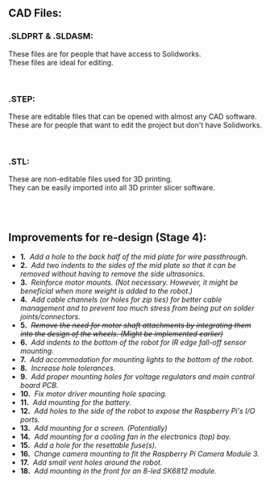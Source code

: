 ## CAD Files:

### .SLDPRT & .SLDASM:
These files are for people that have access to Solidworks.<br>
These files are ideal for editing.<br>

<br>

### .STEP:
These are editable files that can be opened with almost any CAD software.<br>
These are for people that want to edit the project but don't have Solidworks.<br>

<br>

### .STL:
These are non-editable files used for 3D printing.<br>
They can be easily imported into all 3D printer slicer software.<br>

<br>
<br>

## Improvements for re-design (Stage 4):
 - **1.**&nbsp; *Add a hole to the back half of the mid plate for wire passthrough.*
 - **2.**&nbsp; *Add two indents to the sides of the mid plate so that it can be removed without having to remove the side ultrasonics.*
 - **3.**&nbsp; *Reinforce motor mounts. (Not necessary. However, it might be beneficial when more weight is added to the robot.)*
 - **4.**&nbsp; *Add cable channels (or holes for zip ties) for better cable management and to prevent too much stress from being put on solder joints/connectors.*
 - **5.**&nbsp; ~~*Remove the need for motor shaft attachments by integrating them into the design of the wheels. (Might be implemented earlier)*~~
 - **6.**&nbsp; *Add indents to the bottom of the robot for IR edge fall-off sensor mounting.*
 - **7.**&nbsp; *Add accommodation for mounting lights to the bottom of the robot.*
 - **8.**&nbsp; *Increase hole tolerances.*
 - **9.**&nbsp; *Add proper mounting holes for voltage regulators and main control board PCB.*
 - **10.**&nbsp; *Fix motor driver mounting hole spacing.*
 - **11.**&nbsp; *Add mounting for the battery.*
 - **12.**&nbsp; *Add holes to the side of the robot to expose the Raspberry Pi's I/O ports.*
 - **13.**&nbsp; *Add mounting for a screen. (Potentially)*
 - **14.**&nbsp; *Add mounting for a cooling fan in the electronics (top) bay.*
 - **15.**&nbsp; *Add a hole for the resettable fuse(s).*
 - **16.**&nbsp; *Change camera mounting to fit the Raspberry Pi Camera Module 3.*
 - **17.**&nbsp; *Add small vent holes around the robot.*
 - **18.**&nbsp; *Add mounting in the front for an 8-led SK6812 module.*
